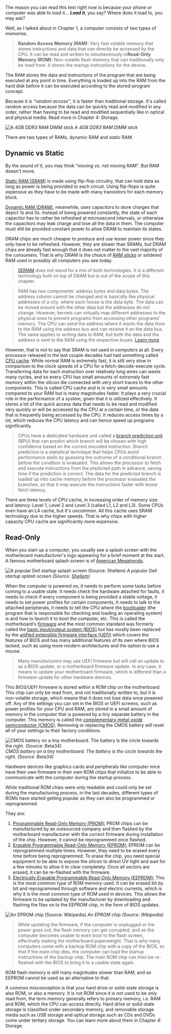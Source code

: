 The reason you can read this text right now is because your phone or computer was able to load it... ***Load it***, you say? Where does it load to, you may ask?

Well, as I talked about in Chapter 1, a computer consists of two types of memories.
> <note>**Random Access Memory (RAM):** Very fast volatile memory that stores instructions and data that can directly be accessed by the CPU. It can be read and written to simultaneously.\n**Read-Only Memory (ROM):** Non-volatile flash memory that can traditionally only be read from. It stores the startup instructions for the device.</note>

The RAM stores the data and instructions of the program that are being executed at any point in time. Everything is loaded up into the RAM from the hard disk before it can be executed according to the stored-program concept.

Because it is *"random access"*, it is faster than traditional storage. It's called random access because the data can be quickly read and modified in any order, rather than having to be read and modified sequentially like in optical and physical media. Read more in Chapter 4: Storage.

![A 4GB DDR3 RAM DIMM stick](../assets/images/content/ram_dimm.jpg)
*A 4GB DDR3 RAM DIMM stick*
                                                                                 
There are two types of RAMs, dynamic RAM and static RAM.

## Dynamic vs Static
By the sound of it, you may think "moving vs. not moving RAM". But RAM doesn't move.

[Static RAM (SRAM)](https://en.wikipedia.org/wiki/Static_random-access_memory) is made using flip-flop circuitry, that can hold data as long as power is being provided to each circuit. Using flip-flops is quite expensive as they have to be made with many transistors for each memory block.

[Dynamic RAM (DRAM)](https://en.wikipedia.org/wiki/Dynamic_random-access_memory), meanwhile, uses capacitors to store charges that depict 1s and 0s. Instead of being powered constantly, the state of each capacitor has to rather be refreshed at microsecond intervals, or otherwise the capacitors may leak charge and lose all the data in them. The computer must still be provided constant power to allow DRAM to maintain its states.

DRAM chips are much cheaper to produce and use lesser power since they only have to be refreshed. However, they are slower than SRAMs, but DRAM chips are already fast enough that it does not matter to the vast majority of the consumers. That is why DRAM is the choice of [RAM sticks](https://en.wikipedia.org/wiki/DIMM) or soldered RAM used in possibly all computers you see today.

> <note>[SDRAM](https://en.wikipedia.org/wiki/Synchronous_dynamic_random-access_memory) does not stand for a mix of both technologies. It is a different technology built on top of DRAM but is out of the scope of this chapter.</note>

> <dyk>RAM has two components: address bytes and data bytes. The address column cannot be changed and is basically like physical addresses of a city, where each house is the data byte. The data can be moved around with the other data but the addresses do not change. However, kernels can virtually map different addresses to the physical ones to prevent programs from accessing other programs' memory. The CPU can send the address where it wants the data from to the RAM using the address bus and can receive it on the data bus. The same applies to writing data to RAM, but both the data and the address is sent to the RAM using the respective buses. [Learn more](https://cpu.land/the-translator-in-your-computer)</dyk>

However, that is not to say that SRAM is not used in computers at all. Every processor released in the last couple decades had had something called [CPU cache](https://en.wikipedia.org/wiki/CPU_cache). While normal RAM is extremely fast, it is still very slow in comparison to the clock speeds of a CPU for a fetch-decode-execute cycle. Transferring data for each instruction over relatively long wires can waste many cycles, and so every CPU has small amounts of extremely fast memory within the silicon die connected with very short traces to the other components. This is called CPU cache and is in very small amounts compared to your RAM but is many magnitudes faster. It plays a very crucial role in the performance of a system, given that it is utilized effectively. It stores a lot of the quick access data that needs to be read and modified very quickly or will be accessed by the CPU at a certain time, or the data that is frequently being accessed by the CPU. It reduces access times by a lot, which reduces the CPU latency and can hence speed up programs significantly.

> <dyk> CPUs have a dedicated hardware unit called a [branch prediction unit](https://en.wikipedia.org/wiki/Branch_predictor) (BPU) that can predict which branch will be chosen with high confidence based on the current encoded instruction. Branch prediction is a statistical technique that helps CPUs avoid performance stalls by guessing the outcome of a conditional branch before the condition is evaluated. This allows the processor to fetch and execute instructions from the predicted path in advance, saving time if the prediction is correct. The data for the predicted branch is loaded up into cache memory before the processor evaluates the branches. so that it may execute the instructions faster with lesser fetch latency. </dyk>

There are three levels of CPU cache, in increasing order of memory size and latency: Level 1, Level 2 and Level 3 (called L1, L2 and L3). Some CPUs even have an L4 cache, but it's uncommon. All this cache uses SRAM technology due to the higher speeds. That is why chips with higher capacity CPU cache are significantly more expensive.

## Read-Only
When you start up a computer, you usually see a splash screen with the motherboard manufacturer's logo appearing for a brief moment at the start. A famous motherboard splash screen is of [American Megatrends](https://en.wikipedia.org/wiki/American_Megatrends).

![A popular Dell startup splash screen (Source: Shellem)](../assets/images/content/splash_screen.jpg)
*A popular Dell startup splash screen (Source: [Shellem](https://www.dell.com/community/en/users/647f2a6f6772e322e4d9026b))*

When the computer is powered on, it needs to perform some tasks before coming to a usable state. It needs check the hardware attached for faults, it needs to check if every component is being provided a stable voltage, it needs to set power profiles for certain components, it needs to talk to the attached peripherals, it needs to tell the CPU where the [bootloader](https://en.wikipedia.org/wiki/Bootloader) (the program that is responsible for checking and loading an operating system) is and how to launch it to boot the computer, etc. This is called the motherboard's [firmware](https://en.wikipedia.org/wiki/F'irmware) and the most common standard was formerly called the [basic input/output system (BIOS)](https://en.wikipedia.org/wiki/BIOS) but has mostly been replaced by the [unified extensible firmware interface (UEFI)](https://en.wikipedia.org/wiki/UEFI) which covers the features of BIOS and has many additional features of its own where BIOS lacked, such as using more modern architectures and the option to use a mouse.

> <tip> Many manufacturers may use UEFI firmware but will call an update to as a BIOS update, or a motherboard firmware update. In any case, it means to update your motherboard firmware, which is different than a firmware update for other hardware devices. </tip>

This BIOS/UEFI firmware is stored within a ROM chip on the motherboard. This chip can only be read from, and not traditionally written to, but it is non-volatile storage, which means that it does not lose data once powered off. Any of the settings you can set in the BIOS or UEFI screens, such as power profiles for your CPU and RAM, are stored in a small amount of memory in the computer that is powered by a tiny separate battery in the computer. This memory is called the [complementary metal-oxide semiconductor (CMOS)](https://en.wikipedia.org/wiki/CMOS). Removing or replacing the CMOS battery will reset all of your settings to their factory conditions.

![CMOS battery on a tiny motherboard. The battery is the circle towards the right. (Source: Beta34)](../assets/images/content/cmos_battery_on_mobo.jpg)
*CMOS battery on a tiny motherboard. The battery is the circle towards the right. (Source: Beta34)*

Hardware devices like graphics cards and peripherals like computer mice have their own firmware in their own ROM chips that initialize to be able to communicate with the computer during the startup process.

While traditional ROM chips were only readable and could only be set during the manufacturing process, in the last decades, different types of ROMs have started getting popular as they can also be programmed or reprogrammed.

They are:
1. [Programmable Read-Only Memory (PROM):](https://en.wikipedia.org/wiki/Programmable_ROM) PROM chips can be manufactured by an outsourced company and then flashed by the motherboard manufacturer with the correct firmware during installation of the chip. However, it cannot be reprogrammed once flashed.
2. [Erasable Programmable Read-Only Memory (EPROM):](https://en.wikipedia.org/wiki/EPROM) EPROM can be reprogrammed multiple times. However, they need to be erased every time before being reprogrammed. To erase the chip, you need special equipment to be able to expose the silicon to direct UV-light and wait for a few minutes to allow it to clear completely. Once all sectors are erased, it can be re-flashed with the firmware.
3. [Electrically Erasable Programmable Read-Only Memory (EEPROM):](https://en.wikipedia.org/wiki/EEPROM) This is the most common type of ROM memory used. It can be erased bit by bit and reprogrammed through software and electric currents, which is why it is the most common type of ROM used in devices. This allows the firmware to be updated by the manufacturer by downloading and flashing the files on to the EEPROM chip, in the form of BIOS updates.

![An EPROM chip (Source: Wikipedia)](../assets/images/content/eprom.jpg)
*An EPROM chip (Source: Wikipedia)*

> <dyk> While updating the firmware, if the computer is unplugged or the power goes out, the flash memory can get corrupted, and so the computer becomes unable to even boot to the flash screen, effectively making the motherboard paperweight. That is why many computers come with a backup ROM chip with a copy of the BIOS, so that if the main chip dies, the computer can load the startup instructions of the backup chip. The main ROM chip can then be re-flashed with the BIOS to bring it to a usable state again. </dyk>

ROM flash memory is still many magnitudes slower than RAM, and so EEPROM cannot be used as an alternative to that.

A common misconception is that your hard drive or solid-state storage is also ROM, or also a memory. It is not ROM since it is not used to be only read from, the term memory generally refers to primary memory, i.e. RAM and ROM, which the CPU can access directly. Hard drive or solid-state storage is classified under secondary memory, and removable storage media such as USB storage and optical storage such as CDs and DVDs come under tertiary storage. You can learn more about them in Chapter 4: Storage.